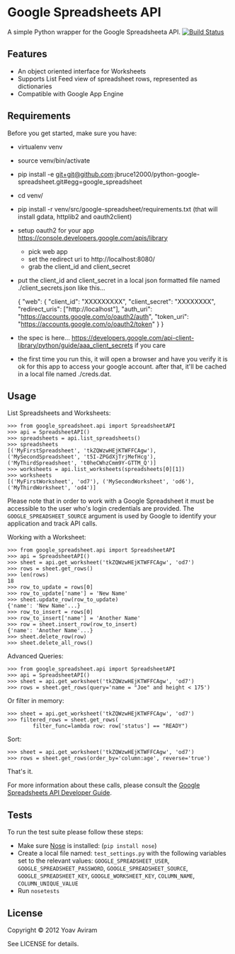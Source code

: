 Google Spreadsheets API
========================
A simple Python wrapper for the Google Spreadsheeta API.
[![Build Status](https://secure.travis-ci.org/yoavaviram/python-google-spreadsheet.png?branch=master)](http://travis-ci.org/yoavaviram/python-google-spreadsheet)



Features
--------

* An object oriented interface for Worksheets
* Supports List Feed view of spreadsheet rows, represented as dictionaries
* Compatible with Google App Engine


Requirements
--------------
Before you get started, make sure you have:

* virtualenv venv
* source venv/bin/activate
* pip install -e git+git@github.com:jbruce12000/python-google-spreadsheet.git#egg=google_spreadsheet
* cd venv/
* pip install -r venv/src/google-spreadsheet/requirements.txt (that will install gdata, httplib2 and oauth2client)
* setup oauth2 for your app https://console.developers.google.com/apis/library
  * pick web app
  * set the redirect uri to http://localhost:8080/
  * grab the client_id and client_secret
* put the client_id and client_secret in a local json formatted file named ./client_secrets.json like this...

    {
    "web": {
        "client_id": "XXXXXXXXX",
        "client_secret": "XXXXXXXX",
        "redirect_uris": ["http://localhost"],
        "auth_uri": "https://accounts.google.com/o/oauth2/auth",
        "token_uri": "https://accounts.google.com/o/oauth2/token"
        }
    }

* the spec is here... https://developers.google.com/api-client-library/python/guide/aaa_client_secrets if you care
* the first time you run this, it will open a browser and have you verify it is ok for this app to access your google account.  after that, it'll be cached in a local file named ./creds.dat.

Usage
-----

List Spreadsheets and Worksheets:

    >>> from google_spreadsheet.api import SpreadsheetAPI
    >>> api = SpreadsheetAPI()
    >>> spreadsheets = api.list_spreadsheets()
    >>> spreadsheets
    [('MyFirstSpreadsheet', 'tkZQWzwHEjKTWFFCAgw'), ('MySecondSpreadsheet', 't5I-ZPGdXjTrjMefHcg'), 
    ('MyThirdSpreadsheet', 't0heCWhzCmm9Y-GTTM_Q')]
    >>> worksheets = api.list_worksheets(spreadsheets[0][1])
    >>> worksheets
    [('MyFirstWorksheet', 'od7'), ('MySecondWorksheet', 'od6'), ('MyThirdWorksheet', 'od4')]

Please note that in order to work with a Google Spreadsheet it must be accessible
to the user who's login credentials are provided. The `GOOGLE_SPREADSHEET_SOURCE`
argument is used by Google to identify your application and track API calls.

Working with a Worksheet:

    >>> from google_spreadsheet.api import SpreadsheetAPI
    >>> api = SpreadsheetAPI()
    >>> sheet = api.get_worksheet('tkZQWzwHEjKTWFFCAgw', 'od7')
    >>> rows = sheet.get_rows()
    >>> len(rows)
    18
    >>> row_to_update = rows[0]
    >>> row_to_update['name'] = 'New Name'
    >>> sheet.update_row(row_to_update)
    {'name': 'New Name'...}
    >>> row_to_insert = rows[0]
    >>> row_to_insert['name'] = 'Another Name'
    >>> row = sheet.insert_row(row_to_insert)
    {'name': 'Another Name'...}
    >>> sheet.delete_row(row)
    >>> sheet.delete_all_rows()

Advanced Queries:

    >>> from google_spreadsheet.api import SpreadsheetAPI
    >>> api = SpreadsheetAPI()
    >>> sheet = api.get_worksheet('tkZQWzwHEjKTWFFCAgw', 'od7')
    >>> rows = sheet.get_rows(query='name = "Joe" and height < 175')

Or filter in memory:

    >>> sheet = api.get_worksheet('tkZQWzwHEjKTWFFCAgw', 'od7')
    >>> filtered_rows = sheet.get_rows(
            filter_func=lambda row: row['status'] == "READY")

Sort:

    >>> sheet = api.get_worksheet('tkZQWzwHEjKTWFFCAgw', 'od7')
    >>> rows = sheet.get_rows(order_by='column:age', reverse='true')

That's it.

For more information about these calls, please consult the [Google Spreadsheets
API Developer Guide](https://developers.google.com/google-apps/spreadsheets/).

Tests
------
To run the test suite please follow these steps:

* Make sure [Nose](http://readthedocs.org/docs/nose/en/latest/) is installed: (`pip install nose`)
* Create a local file named: `test_settings.py` with the following variables set to the relevant values: `GOOGLE_SPREADSHEET_USER`, `GOOGLE_SPREADSHEET_PASSWORD`, `GOOGLE_SPREADSHEET_SOURCE`, `GOOGLE_SPREADSHEET_KEY`, `GOOGLE_WORKSHEET_KEY`, `COLUMN_NAME`, `COLUMN_UNIQUE_VALUE`
* Run `nosetests`

License
-------

Copyright &copy; 2012 Yoav Aviram

See LICENSE for details.

